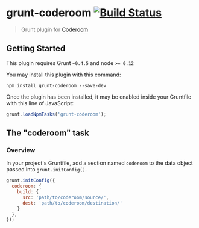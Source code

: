 # grunt-coderoom [![Build Status](https://travis-ci.org/goliney/grunt-coderoom.svg?branch=master)](https://travis-ci.org/goliney/grunt-coderoom)

> Grunt plugin for [Coderoom](https://github.com/goliney/coderoom)

## Getting Started
This plugin requires Grunt `~0.4.5` and node `>= 0.12`

You may install this plugin with this command:

```shell
npm install grunt-coderoom --save-dev
```

Once the plugin has been installed, it may be enabled inside your Gruntfile with this line of JavaScript:

```js
grunt.loadNpmTasks('grunt-coderoom');
```

## The "coderoom" task

### Overview
In your project's Gruntfile, add a section named `coderoom` to the data object passed into `grunt.initConfig()`.

```js
grunt.initConfig({
  coderoom: {
    build: {
      src: 'path/to/coderoom/source/',
      dest: 'path/to/coderoom/destination/'
    }
  },
});
```